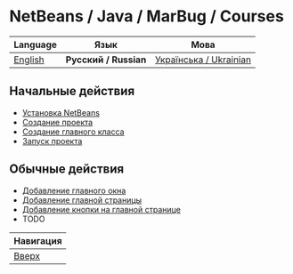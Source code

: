 # NetBeans / Java / MarBug / Courses

| Language | Язык | Мова |
| -------- | ---- | ---- |
| [English](README.md) | **Русский / Russian** | [Українська / Ukrainian](README.uk.md) |

## Начальные действия ##

* [Установка NetBeans](install/README.ru.md)
* [Создание проекта](create-project/README.ru.md)
* [Создание главного класса](add-main-class/README.ru.md)
* [Запуск проекта](run-project/README.ru.md)

## Обычные действия ##

* [Добавление главного окна](add-main-window/README.ru.md)
* [Добавление главной страницы](add-main-page/README.ru.md)
* [Добавление кнопки на главной странице](add-main-page-button/README.ru.md)
* TODO

| Навигация                |
| ------------------------ |
| [Вверх](../README.ru.md) |
